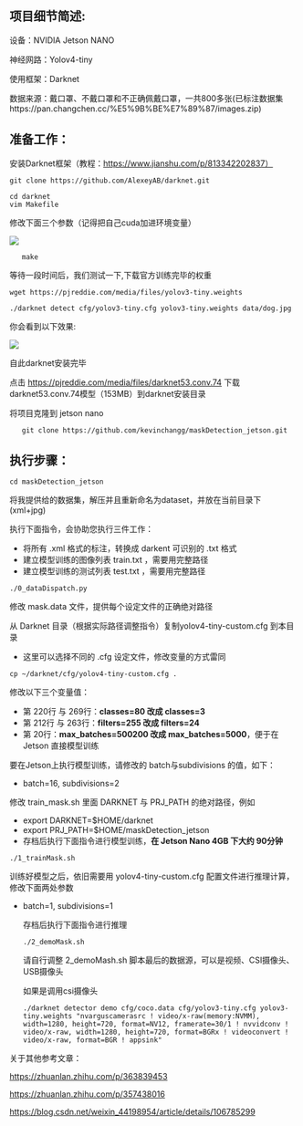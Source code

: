 ## 项目细节简述:

设备：NVIDIA Jetson NANO 

神经网路：Yolov4-tiny

使用框架：Darknet

数据来源：戴口罩、不戴口罩和不正确佩戴口罩，一共800多张(已标注数据集https://pan.changchen.cc/%E5%9B%BE%E7%89%87/images.zip)

## 准备工作：

安装Darknet框架（教程：https://www.jianshu.com/p/813342202837）

```
git clone https://github.com/AlexeyAB/darknet.git
```

```
cd darknet
vim Makefile
```

修改下面三个参数（记得把自己cuda加进环境变量）

![](https://cdn.jsdelivr.net/gh/kevinchangg/BlogImage/20211202212553.png)


```
   make
```

等待一段时间后，我们测试一下,下载官方训练完毕的权重

```
wget https://pjreddie.com/media/files/yolov3-tiny.weights
```

```
./darknet detect cfg/yolov3-tiny.cfg yolov3-tiny.weights data/dog.jpg
```

你会看到以下效果:

![](https://cdn.jsdelivr.net/gh/kevinchangg/BlogImage/20211203154735.png)

自此darknet安装完毕

点击 https://pjreddie.com/media/files/darknet53.conv.74 下载 darknet53.conv.74模型（153MB）到darknet安装目录

将项目克隆到 jetson nano


```
   git clone https://github.com/kevinchangg/maskDetection_jetson.git
```

## 执行步骤：

```
cd maskDetection_jetson
```

将我提供给的数据集，解压并且重新命名为dataset，并放在当前目录下(xml+jpg)

执行下面指令，会协助您执行三件工作：

- 将所有 .xml 格式的标注，转换成 darkent 可识别的 .txt 格式
- 建立模型训练的图像列表 train.txt ，需要用完整路径
- 建立模型训练的测试列表 test.txt ，需要用完整路径

```
./0_dataDispatch.py
```

修改 mask.data 文件，提供每个设定文件的正确绝对路径

从 Darknet 目录（根据实际路径调整指令）复制yolov4-tiny-custom.cfg 到本目录

- 这里可以选择不同的 .cfg 设定文件，修改变量的方式雷同

```
cp ~/darknet/cfg/yolov4-tiny-custom.cfg .
```

修改以下三个变量值：

- 第 220行 与 269行：**classes=80 改成 classes=3**
- 第 212行 与 263行：**filters=255 改成 filters=24**
- 第 20行：**max_batches=500200 改成 max_batches=5000**，便于在 Jetson 直接模型训练

要在Jetson上执行模型训练，请修改的 batch与subdivisions 的值，如下：

- batch=16, subdivisions=2

修改 train_mask.sh 里面 DARKNET 与 PRJ_PATH 的绝对路径，例如

- export DARKNET=$HOME/darknet
- export PRJ_PATH=$HOME/maskDetection_jetson
- 存档后执行下面指令进行模型训练，**在 Jetson Nano 4GB 下大约 90分钟**

```
./1_trainMask.sh
```

训练好模型之后，依旧需要用 yolov4-tiny-custom.cfg 配置文件进行推理计算，修改下面两处参数

- batch=1, subdivisions=1

  存档后执行下面指令进行推理

  ```
  ./2_demoMask.sh
  ```

  

  请自行调整 2_demoMash.sh 脚本最后的数据源，可以是视频、CSI摄像头、USB摄像头

  如果是调用csi摄像头

  ```
  ./darknet detector demo cfg/coco.data cfg/yolov3-tiny.cfg yolov3-tiny.weights "nvarguscamerasrc ! video/x-raw(memory:NVMM), width=1280, height=720, format=NV12, framerate=30/1 ! nvvidconv ! video/x-raw, width=1280, height=720, format=BGRx ! videoconvert ! video/x-raw, format=BGR ! appsink"
  ```

  

关于其他参考文章：

https://zhuanlan.zhihu.com/p/363839453

https://zhuanlan.zhihu.com/p/357438016

https://blog.csdn.net/weixin_44198954/article/details/106785299
